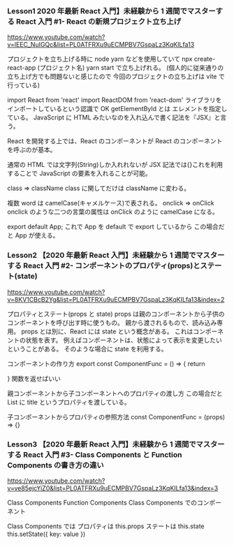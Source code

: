 ### Lesson1 2020 年最新 React 入門】未経験から 1 週間でマスターする React 入門 #1- React の新規プロジェクト立ち上げ

https://www.youtube.com/watch?v=lEEC_NuIGQc&list=PL0ATFRXu9uECMPBV7GspaLz3KqKILfa13

プロジェクトを立ち上げる時に
node yarn などを使用していて
npx create-react-app (プロジェクト名)
yarn start
で立ち上げれる。
(個人的に従来通りの立ち上げ方でも問題ないと感じたので
今回のプロジェクトの立ち上げは vite で行っている)

import React from 'react'
import ReactDOM from 'react-dom'
ライブラリをインポートしているという認識で OK
getElementById とは
エレメントを指定している。
JavaScript に HTML みたいなのを入れ込んで書く記法を『JSX』と言う。

React を開発する上では、React のコンポーネントが React のコンポーネントを呼ぶのが基本。

通常の HTML では文字列(String)しか入れれないが
JSX 記法では{}これを利用することで JavaScript の要素を入れることが可能。

class => className
class に関してだけは className に変わる。

複数 word は camelCase(キャメルケース)で表される。
onclick => onClick
onclick のような二つの言葉の属性は onClick のように camelCase になる。

export default App;
これで App を default で export しているから
この場合だと App が使える。

### Lesson2 【2020 年最新 React 入門】未経験から 1 週間でマスターする React 入門 #2- コンポーネントのプロパティ(props)とステート(state)

https://www.youtube.com/watch?v=8KV1CBcB2Yg&list=PL0ATFRXu9uECMPBV7GspaLz3KqKILfa13&index=2

プロパティとステート(props と state)
props は親のコンポーネントから子供のコンポーネントを呼び出す時に使うもの。
親から渡されるもので、読み込み専用。
props とは別に、React には state という概念がある。
これはコンポーネントの状態を表す。
例えばコンポーネントは、状態によって表示を変更したいということがある。
そのような場合に state を利用する。

コンポーネントの作り方
export const ComponentFunc = () => {
return <div></div>
}
関数を返せばいい

親コンポーネントから子コンポーネントへのプロパティの渡し方
<List title='値'>
この場合だと
List に title というプロパティを渡している。

子コンポーネントからプロパティの参照方法
const ComponentFunc = (props) => {}

### Lesson3 【2020 年最新 React 入門】未経験から 1 週間でマスターする React 入門 #3- Class Components と Function Components の書き方の違い

https://www.youtube.com/watch?v=ve85ejcYiZ0&list=PL0ATFRXu9uECMPBV7GspaLz3KqKILfa13&index=3

Class Components Function Components
Class Components でのコンポーネント

Class Components では
プロパティは
this.props
ステートは
this.state
this.setState({ key: value })
